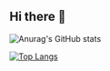 ## Hi there 👋



![Anurag's GitHub stats](https://github-readme-stats.vercel.app/api?username=borchekojikj&show_icons=true)

[![Top Langs](https://github-readme-stats.vercel.app/api/top-langs/?username=borchekojikj)](https://github.com/borchekojikj/github-readme-stats)

<!--
**borchekojikj/borchekojikj** is a ✨ _special_ ✨ repository because its `README.md` (this file) appears on your GitHub profile.

Here are some ideas to get you started:

- 🔭 I’m currently working on ...
- 🌱 I’m currently learning ...
- 👯 I’m looking to collaborate on ...
- 🤔 I’m looking for help with ...
- 💬 Ask me about ...
- 📫 How to reach me: ...
- 😄 Pronouns: ...
- ⚡ Fun fact: ...
-->
